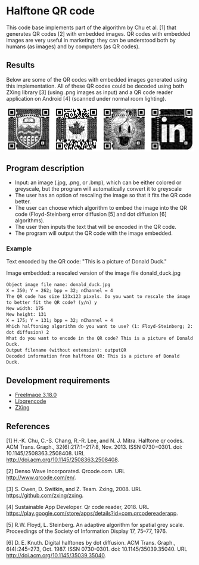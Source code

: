 # Halftone QR code

This code base implements part of the algorithm by Chu et al. [1] that generates QR codes [2] with embedded images. QR
codes with embedded images are very useful in marketing: they can be understood both by humans (as images) and by
computers (as QR codes).

## Results

Below are some of the QR codes with embedded images generated using this implementation. All of these QR codes could be
decoded using both ZXing library [3] (using .png images as input) and a QR code reader application on Android [4]
(scanned under normal room lighting).

![result image](img/results.png?raw=true)

## Program description

* Input: an image (.jpg, .png, or .bmp), which can be either colored or greyscale, but the program will automatically
convert it to greyscale
* The user has an option of rescaling the image so that it fits the QR code better.
* The user can choose which algorithm to embed the image into the QR code (Floyd-Steinberg error diffusion [5] and
dot diffusion [6] algorithms).
* The user then inputs the text that will be encoded in the QR code.
* The program will output the QR code with the image embedded.

### Example
Text encoded by the QR code: "This is a picture of Donald Duck."

Image embedded: a rescaled version of the image file donald_duck.jpg


    Object image file name: donald_duck.jpg
    X = 350; Y = 262; bpp = 32; nChannel = 4
    The QR code has size 123x123 pixels. Do you want to rescale the image to better fit the QR code? (y/n) y
    New width: 175
    New height: 131
    X = 175; Y = 131; bpp = 32; nChannel = 4
    Which halftoning algorithm do you want to use? (1: Floyd-Steinberg; 2: dot diffusion) 2
    What do you want to encode in the QR code? This is a picture of Donald Duck.
    Output filename (without extension): outputQR
    Decoded information from halftone QR: This is a picture of Donald Duck.
    
## Development requirements

* [FreeImage 3.18.0](http://freeimage.sourceforge.net)
* [Libqrencode](https://github.com/fukuchi/libqrencode)
* [ZXing](https://github.com/zxing/zxing)

## References

[1] H.-K. Chu, C.-S. Chang, R.-R. Lee, and N. J. Mitra. Halftone qr codes. ACM Trans. Graph., 32(6):217:1−217:8, Nov. 2013.
    ISSN 0730−0301. doi: 10.1145/2508363.2508408. URL http://doi.acm.org/10.1145/2508363.2508408.

[2] Denso Wave Incorporated. Qrcode.com. URL http://www.qrcode.com/en/.

[3] S. Owen, D. Switkin, and Z. Team. Zxing, 2008. URL https://github.com/zxing/zxing.

[4] Sustainable App Developer. Qr code reader, 2018. URL https://play.google.com/store/apps/details?id=com.qrcodereaderapp.

[5] R.W. Floyd, L. Steinberg. An adaptive algorithm for spatial grey scale. Proceedings of the Society of Information
Display 17, 75–77, 1976.

[6] D. E. Knuth. Digital halftones by dot diffusion. ACM Trans. Graph., 6(4):245–273, Oct. 1987. ISSN 0730-0301.
doi: 10.1145/35039.35040. URL http://doi.acm.org/10.1145/35039.35040.
